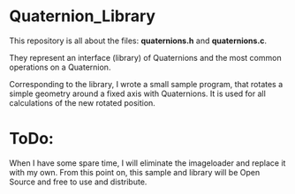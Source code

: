 # Quaternion_Library

This repository is all about the files: **quaternions.h** and **quaternions.c**.

They represent an interface (library) of Quaternions and the most common operations on a Quaternion.

Corresponding to the library, I wrote a small sample program, that rotates a simple geometry around a fixed axis
with Quaternions. It is used for all calculations of the new rotated position.

# ToDo:

When I have some spare time, I will eliminate the imageloader and replace it with my own.
From this point on, this sample and library will be Open Source and free to use and distribute.
